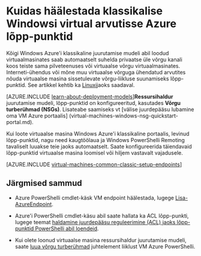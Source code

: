 <properties
    pageTitle="Lõpp-punktid klassikalise Windowsi VM häälestamine | Microsoft Azure'i"
    description="Vaadake, kuidas häälestada Windows Azure'i klassikaline portaalis VM lõpp-punktid lubada suhtlemine virtuaalse masina Windows Azure'i."
    services="virtual-machines-windows"
    documentationCenter=""
    authors="cynthn"
    manager="timlt"
    editor=""
    tags="azure-service-management"/>

<tags
    ms.service="virtual-machines-windows"
    ms.workload="infrastructure-services"
    ms.tgt_pltfrm="vm-windows"
    ms.devlang="na"
    ms.topic="article"
    ms.date="09/27/2016"
    ms.author="cynthn"/>

# <a name="how-to-set-up-endpoints-on-a-classic-windows-virtual-machine-in-azure"></a>Kuidas häälestada klassikalise Windowsi virtual arvutisse Azure lõpp-punktid


Kõigi Windows Azure'i klassikaline juurutamise mudeli abil loodud virtuaalmasinates saab automaatselt suhelda privaatse üle võrgu kanali koos teiste sama pilveteenuses või virtuaalse võrgu virtuaalmasinates. Interneti-ühendus või mõne muu virtuaalse võrguga ühendatud arvutites nõuda virtuaalse masina sissetulevate võrgu-liikluse suunamiseks lõpp-punktid. See artikkel kehtib ka [Linuxi](virtual-machines-linux-classic-setup-endpoints.md)jaoks saadaval.

[AZURE.INCLUDE [learn-about-deployment-models](../../includes/learn-about-deployment-models-classic-include.md)]**Ressursihaldur** juurutamise mudeli, lõpp-punktid on konfigureeritud, kasutades **Võrgu turberühmad (NSGs)**. Lisateabe saamiseks vt [välise juurdepääsu lubamine oma VM Azure portaalis] (virtual-machines-windows-nsg-quickstart-portal.md).

Kui loote virtuaalse masina Windows Azure'i klassikaline portaalis, levinud lõpp-punktid, nagu need kaugtöölaua ja Windows PowerShelli Remoting tavaliselt luuakse teie jaoks automaatselt. Saate konfigureerida täiendavaid lõpp-punktid virtuaalse masina loomisel või hiljem vastavalt vajadusele.



[AZURE.INCLUDE [virtual-machines-common-classic-setup-endpoints](../../includes/virtual-machines-common-classic-setup-endpoints.md)]

## <a name="next-steps"></a>Järgmised sammud

* Azure PowerShelli cmdlet-käsk VM endpoint häälestada, lugege [Lisa-AzureEndpoint](https://msdn.microsoft.com/library/azure/dn495300.aspx).

* Azure'i PowerShelli cmdlet-käsu abil saate hallata ka ACL lõpp-punkti, lugege teemat [haldamine juurdepääsu reguleerimine (ACL) jaoks lõpp-punktid PowerShelli abil loendeid](../virtual-network/virtual-networks-acl-powershell.md).

* Kui olete loonud virtuaalse masina ressursihaldur juurutamise mudeli, saate [luua võrgu turberühmad](../virtual-network/virtual-networks-create-nsg-arm-ps.md) juhtelement liiklust VM Azure PowerShelli.
